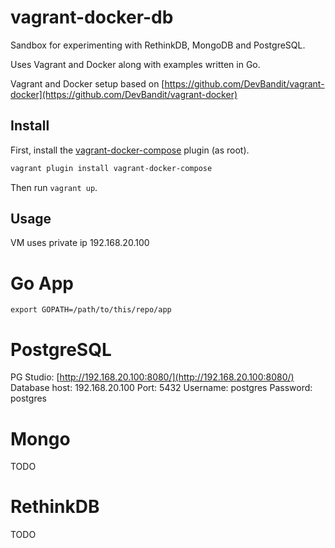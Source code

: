 # vagrant-docker-db
Sandbox for experimenting with RethinkDB, MongoDB and PostgreSQL.

Uses Vagrant and Docker along with examples written in Go.


Vagrant and Docker setup based on [https://github.com/DevBandit/vagrant-docker](https://github.com/DevBandit/vagrant-docker)

## Install

First, install the [vagrant-docker-compose](https://github.com/leighmcculloch/vagrant-docker-compose) plugin (as root).

```bash
vagrant plugin install vagrant-docker-compose
```

Then run `vagrant up`.


## Usage

VM uses private ip 192.168.20.100

# Go App
```
export GOPATH=/path/to/this/repo/app
```

# PostgreSQL
PG Studio: [http://192.168.20.100:8080/](http://192.168.20.100:8080/)
Database host: 192.168.20.100
Port: 5432
Username: postgres
Password: postgres

# Mongo
TODO

# RethinkDB
TODO

